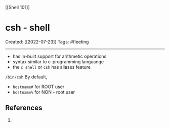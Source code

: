 [[Shell 101]]

# csh - shell
Created:  [[2022-07-23]]
Tags: #fleeting 

---
- has in-built support for arithmetic operations
- syntax similar to c-programming languange
- the `c shell` or `csh` has aliases feature

`/bin/csh`
By default,
- `hostname#` for ROOT user
- `hostname%` for NON - root user












## References
1. 